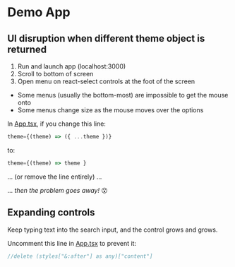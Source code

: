 # Demo App

## UI disruption when different theme object is returned

1. Run and launch app (localhost:3000)
2. Scroll to bottom of screen
3. Open menu on react-select controls at the foot of the screen

- Some menus (usually the bottom-most) are impossible to get the mouse onto
- Some menus change size as the mouse moves over the options

In [App.tsx](./src/App.tsx), if you change this line:

```typescript
theme={(theme) => ({ ...theme })}
```

to:

```typescript
theme={(theme) => theme }
```

... (or remove the line entirely) ...

... _then the problem goes away!_ 😮

## Expanding controls

Keep typing text into the search input, and the control grows and grows.

Uncomment this line in [App.tsx](./src/App.tsx) to prevent it:

```typescript
//delete (styles["&:after"] as any)["content"]
```
